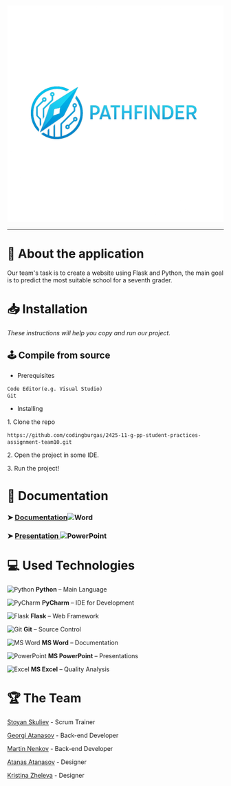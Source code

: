 <p align = "center">
  <img src="flaskProject/static/Logo.png" width="1040" text-align="center" alt="">
</p>

<hr>

# 📖 About the application 
<p>Our team's task is to create a website using Flask and Python, the main goal is to predict the most suitable school for a seventh grader.</p>

# 📥 Installation
<p><i>These instructions will help you copy and run our project.</i></p>

## 🕹️ Compile from source
- <p>Prerequisites</p>
```
Code Editor(e.g. Visual Studio)
Git
```

- <p>Installing<p>
<p>1. Clone the repo</p>

```
https://github.com/codingburgas/2425-11-g-pp-student-practices-assignment-team10.git
```
<p>2. Open the project in some IDE.</p>
<p>3. Run the project!</p>

<h1>📄 Documentation</h1>
<h3> ➤ <a href="docs/Documentation.docx">Documentation</a><img src="https://cdn.worldvectorlogo.com/logos/word-1.svg" alt="Word" width="30" height="20"/> </h3>
<h3> ➤ <a href="docs/Presentation.pptx">Presentation </a><img src="https://cdn.worldvectorlogo.com/logos/powerpoint-2.svg" alt="PowerPoint" width="30" height="20"/> </h3>

<h1>💻 Used Technologies</h1>
  
<p>
  <img src="https://cdn.worldvectorlogo.com/logos/python-5.svg" alt="Python" width="24" height="24">
  <strong>Python</strong> – Main Language
</p>

<p>
  <img src="https://cdn.worldvectorlogo.com/logos/pycharm-1.svg" alt="PyCharm" width="24" height="24">
  <strong>PyCharm</strong> – IDE for Development
</p>

<p>
  <img src="https://cdn.worldvectorlogo.com/logos/flask.svg" alt="Flask" width="24" height="24">
  <strong>Flask</strong> – Web Framework
</p>

<p>
  <img src="https://cdn.worldvectorlogo.com/logos/git-bash.svg" alt="Git" width="24" height="24">
  <strong>Git</strong> – Source Control
</p>

<p>
  <img src="https://cdn.worldvectorlogo.com/logos/word-1.svg" alt="MS Word" width="24" height="24">
  <strong>MS Word</strong> – Documentation
</p>

<p>
  <img src="https://cdn.worldvectorlogo.com/logos/powerpoint-2.svg" alt="PowerPoint" width="24" height="24">
  <strong>MS PowerPoint</strong> – Presentations
</p>

<p>
  <img src="https://cdn.worldvectorlogo.com/logos/excel-4.svg" alt="Excel" width="24" height="24">
  <strong>MS Excel</strong> – Quality Analysis
</p>


#  🏆 The Team
<p><a href="https://github.com/SGSkuliev21">Stoyan Skuliev</a> - Scrum Trainer</p>
<p><a href="https://github.com/GAAtanasov21">Georgi Atanasov</a> - Back-end Developer</p>
<p><a href="https://github.com/MTNenkov21">Martin Nenkov</a> - Back-end Developer</p>
<p><a href="https://github.com/ADAtanasov21">Atanas Atanasov</a> - Designer</p>
<p><a href="https://github.com/KMZheleva21">Kristina Zheleva</a> - Designer</p>

